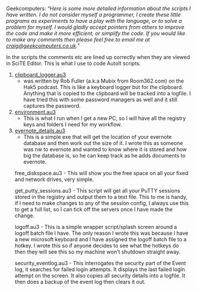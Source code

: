Geekcomputers: <q><i>Here is some more detailed information about the scripts I have written.  I do not consider myself a programmer, I create these little programs as experiments to have a play with the language, or to solve a problem for myself.  I would gladly accept pointers from others to improve the code and make it more efficient, or simplify the code.  If you would like to make any comments then please feel free to email me at craig@geekcomputers.co.uk.</i></q>

In the scripts the comments etc are lined up correctly when they are viewed in SciTE Editor.  This is what I use to code AutoIt scripts.

<ol>
  <li>
    <a href="https://github.com/JeanPaulLucien/AutoIt/blob/master/clipboard_logger.au3">clipboard_logger.au3</a>
    <ul>
      <li>was written by Rob Fuller (a.k.a Mubix from Room362.com) on the Hak5 podcast. This is like a keyboard logger but for the clipboard. Anything that is copied to the clipboard will be tracked into a logfile. I have tried this with some password managers as well and it still captures the password.</li>
    </ul>
  </li>
  <li><a href="#">environment.au3</a>
    <ul>
      <li>This is what I run when I get a new PC, so I will have all the registry keys and folders I need for my workflow.</li>
    </ul>
  </li>
  <li><a href="#">evernote_details.au3</a>
    <ul>
      <li>This is a simple exe that will get the location of your evernote database and then work out the size of it.  I wrote this as someone was nw to evernote and wanted to know where it is stored and how big the database is, so he can keep track as he adds documents to evernote.</li>
    </ul>
  </li>

free_diskspace.au3 - This will show you the free space on all your fixed and network drives, very simple.

get_putty_sessions.au3 - This script will get all your PuTTY sessions stored in the registry and output them to a text file.  This to me is handy, if I need to make changes to any of the session config, I always use this to get a full list, so I can tick off the servers once I have made the change.

logoff.au3 - This is a simple wrapper script/splash screen around a logoff batch file I have.  The only reason I wrote this was because I have a new microsoft keyboard and I have assigned the logoff batch file to a hotkey.  I wrote this so if anyone decides to see what the hotkeys do then they will see this so my machine won't shutdown straight away.

security_eventlog.au3 - This interrogates the security part of the Event log, it searches for failed login attempts. It displays the last failed login attempt on the screen.  It also copies all security details into a logfile.  It then does a backup of the event log then clears it out.
  </ol>
